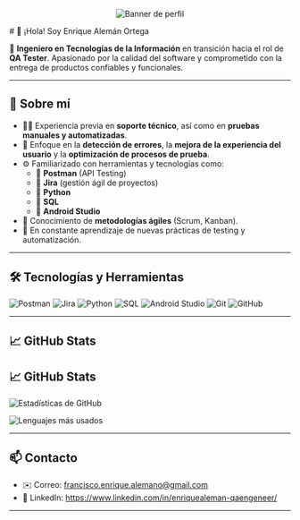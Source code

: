 <p align="center">
  <img src="https://raw.githubusercontent.com/Enriquealemano/Enriquealemano/main/Banner%20de%20LinkedIn%20Tecnolog%C3%ADa%20Negro%20%281%29.png" alt="Banner de perfil" />
</p>
# 👋 ¡Hola! Soy  Enrique Alemán Ortega

🎯 **Ingeniero en Tecnologías de la Información** en transición hacia el rol de **QA Tester**. Apasionado por la calidad del software y comprometido con la entrega de productos confiables y funcionales.

---

## 🧩 Sobre mí

- 👨‍💻 Experiencia previa en **soporte técnico**, así como en **pruebas manuales y automatizadas**.
- 🐞 Enfoque en la **detección de errores**, la **mejora de la experiencia del usuario** y la **optimización de procesos de prueba**.
- ⚙️ Familiarizado con herramientas y tecnologías como:
  - 🧪 **Postman** (API Testing)
  - 🧠 **Jira** (gestión ágil de proyectos)
  - 🐍 **Python**
  - 💾 **SQL**
  - 📱 **Android Studio**
- 🔄 Conocimiento de **metodologías ágiles** (Scrum, Kanban).
- 🌱 En constante aprendizaje de nuevas prácticas de testing y automatización.

---

## 🛠️ Tecnologías y Herramientas

![Postman](https://img.shields.io/badge/-Postman-FF6C37?style=flat&logo=postman&logoColor=white)
![Jira](https://img.shields.io/badge/-Jira-0052CC?style=flat&logo=jira&logoColor=white)
![Python](https://img.shields.io/badge/-Python-3776AB?style=flat&logo=python&logoColor=white)
![SQL](https://img.shields.io/badge/-SQL-4479A1?style=flat&logo=postgresql&logoColor=white)
![Android Studio](https://img.shields.io/badge/-Android_Studio-3DDC84?style=flat&logo=android-studio&logoColor=white)
![Git](https://img.shields.io/badge/-Git-F05032?style=flat&logo=git&logoColor=white)
![GitHub](https://img.shields.io/badge/-GitHub-181717?style=flat&logo=github)

---

## 📈 GitHub Stats

## 📈 GitHub Stats

![Estadísticas de GitHub](https://github-readme-stats.vercel.app/api?username=frank19994&show_icons=true&theme=tokyonight)

![Lenguajes más usados](https://github-readme-stats.vercel.app/api/top-langs/?username=frank19994&layout=compact&theme=tokyonight)

---

## 📫 Contacto

- ✉️ Correo: francisco.enrique.alemano@gmail.com
- 🔗 LinkedIn: https://www.linkedin.com/in/enriquealeman-qaengeneer/


---


